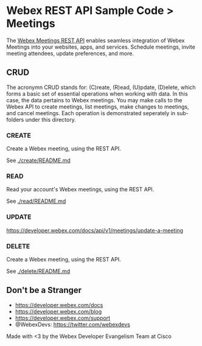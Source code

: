 # Webex REST API Sample Code > Meetings

The [Webex Meetings REST API](https://developer.webex.com/docs/meetings) enables seamless integration of Webex Meetings into your websites, apps, and services. Schedule meetings, invite meeting attendees, update preferences, and more.

## CRUD

The acronymn CRUD stands for: (C)reate, (R)ead, (U)pdate, (D)elete, which forms a basic set of essential operations when working with data. In this case, the data pertains to Webex meetings. You may make calls to the Webex API to create meetings, list meetings, make changes to meetings, and cancel meetings. Each operation is demonstrated seperately in sub-folders under this directory.

### CREATE

Create a Webex meeting, using the REST API.

See [./create/README.md](./create/README.md)

### READ

Read your account's Webex meetings, using the REST API.

See [./read/README.md](./read/README.md)

### UPDATE

https://developer.webex.com/docs/api/v1/meetings/update-a-meeting

### DELETE

Create a Webex meeting, using the REST API.

See [./delete/README.md](./delete/README.md)


## Don't be a Stranger

- https://developer.webex.com/docs
- https://developer.webex.com/blog
- https://developer.webex.com/support
- @WebexDevs: https://twitter.com/webexdevs

Made with <3 by the Webex Developer Evangelism Team at Cisco
